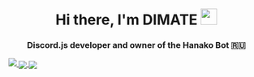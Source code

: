 <h1 align="center">Hi there, I'm DIMATE</a> 
<img src="https://github.com/blackcater/blackcater/raw/main/images/Hi.gif" height="32"/></h1>
<h3 align="center">Discord.js developer and owner of the Hanako Bot 🇷🇺</h3>


<a href="https://github.com/D1mate">
  <img src="https://github-profile-summary-cards.vercel.app/api/cards/profile-details?username=D1mate&theme=monokai" />
</a>
<a href="https://github.com/D1mate">
  <img align="center" src="https://github-profile-summary-cards.vercel.app/api/cards/stats?username=D1mate&theme=monokai" />
</a>
<a href="https://github.com/D1mate">
  <img align="center" src="https://github-profile-summary-cards.vercel.app/api/cards/productive-time?username=D1mate&theme=monokai" />
</a>

